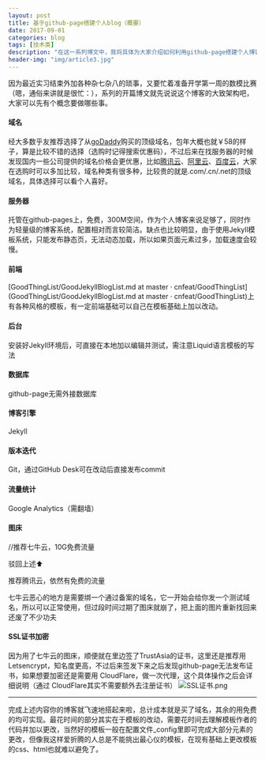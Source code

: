 ```yaml
---
layout: post
title: 基于github-page搭建个人blog（概要）
date: 2017-09-01
categories: blog
tags: [技术类]
description: "在这一系列博文中，我将具体为大家介绍如何利用github-page搭建个人博客，虽然网上类似的文章很多，可很多内容过于老旧，以致在搭建的时候碰了不少灰，让我决定要把正确的时新的内容带给大家。"
header-img: "img/article3.jpg"
---
```


因为最近实习结束外加各种杂七杂八的琐事，又要忙着准备开学第一周的数模比赛（嗯，通俗来讲就是很忙：），系列的开篇博文就先说说这个博客的大致架构吧，大家可以先有个概念要做哪些事。


#### 域名
经大多数乎友推荐选择了从[goDaddy](https://sg.godaddy.com/zh?isc=gennbacn29&countrview=1&currencytype=CNY&mkwid=WFSMCUdy&cvosrc=ppc.baidu)购买的顶级域名，包年大概也就￥58的样子，算是比较不错的选择（选购时记得搜索优惠码），不过后来在找服务器的时候发现国内一些公司提供的域名价格会更优惠，比如[腾讯云](https://dnspod.qcloud.com/act/seckill?utm_source=portal&utm_medium=recommend&utm_campaign=recmd3&from=doufu3)、[阿里云](https://wanwang.aliyun.com/?spm=5176.8142029.735711.56.23896dfa2q0NIq)、[百度云](https://cloud.baidu.com/index.html?track=cp:npinzhuan|pf:pc|pp:left|ci:|pu:495)，大家在选购时可以多加比较，域名种类有很多种，比较贵的就是.com/.cn/.net的顶级域名，具体选择可以看个人喜好。

#### 服务器
托管在github-pages上，免费，300M空间，作为个人博客来说足够了，同时作为轻量级的博客系统，配置相对而言较简洁。缺点也比较明显，由于使用Jekyll模板系统，只能发布静态页，无法动态加载，所以如果页面元素过多，加载速度会较慢。

#### 前端
[GoodThingList/GoodJekyllBlogList.md at master · cnfeat/GoodThingList](GoodThingList/GoodJekyllBlogList.md at master · cnfeat/GoodThingList)上有各种风格的模板，有一定前端基础可以自己在模板基础上加以改动。

#### 后台
安装好Jekyll环境后，可直接在本地加以编辑并测试，需注意Liquid语言模板的写法

#### 数据库
github-page无需外接数据库

#### 博客引擎
Jekyll

#### 版本迭代
Git，通过GitHub Desk可在改动后直接发布commit

#### 流量统计
Google Analytics（需翻墙）

#### 图床
//推荐七牛云，10G免费流量

驳回上述⬆️

推荐腾讯云，依然有免费的流量

七牛云恶心的地方是需要绑一个通过备案的域名，它一开始会给你发一个测试域名，所以可以正常使用，但过段时间过期了图床就崩了，把上面的图片重新找回来还废了不少功夫

#### SSL证书加密
因为用了七牛云的图床，顺便就在里边签了TrustAsia的证书，这里还是推荐用 Letsencrypt，知名度更高，不过后来签发下来之后发现github-page无法发布证书，如果想要加密还是需要用 CloudFlare，做一次代理，这个具体操作之后会详细说明（通过 CloudFlare其实不需要额外去注册证书）
![SSL证书.png](https://apiao-1258505467.cos.ap-chengdu.myqcloud.com/blog_pic/SSL%E8%AF%81%E4%B9%A6.png?q-sign-algorithm=sha1&q-ak=AKIDyr3dEsDngxVLSufZxwhp0fD5KAk2OGNY&q-sign-time=1547977341;1547979141&q-key-time=1547977341;1547979141&q-header-list=&q-url-param-list=&q-signature=d2feaa980499c531d4ac5849a4a30efee35888ca&x-cos-security-token=23382049a3071e5a8da2e6d9056ba6a3b8c7223d10001)

---
完成上述内容你的博客就飞速地搭起来啦，总计成本就是买了域名，其余的用免费的均可实现。最花时间的部分其实在于模板的改动，需要花时间去理解模板作者的代码并加以更改，当然好的模板一般在配置文件_config里即可完成大部分元素的更改，但像我这样爱折腾的人总是不能挑出最心仪的模板，在现有基础上更改模板的css、html也就难以避免了。










